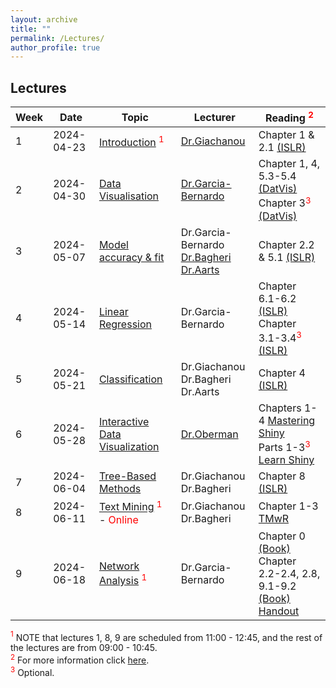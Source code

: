 ```yaml
---
layout: archive
title: ""
permalink: /Lectures/
author_profile: true
---
```


## Lectures

| Week | Date       | Topic                                                            | Lecturer                                       | Reading <span style="color: red;"><sup>2</sup></span>     |
|----|-----------------|--------------------------------------------------------------------------|------------------------------------------------|-------------------------------------------------------------------------------------------------------|
| 1    | 2024-04-23 | [Introduction](https://anastasiaGiachanou.github.io/adav-course/files/Introduction.pdf) <span style="color:red;"><sup>1</sup></span>                 | [Dr.Giachanou](https://www.uu.nl/staff/AGiachanou)                        | Chapter 1 & 2.1 [(ISLR)](https://static1.squarespace.com/static/5ff2adbe3fe4fe33db902812/t/6062a083acbfe82c7195b27d/1617076404560/ISLR%2BSeventh%2BPrinting.pdf)  |
| 2    | 2024-04-30 | [Data Visualisation](https://anastasiaGiachanou.github.io/adav-course/files/Visualization.pdf)                                                       | [Dr.Garcia-Bernardo](https://www.uu.nl/staff/JGarciaBernardo)                     | Chapter 1, 4, 5.3-5.4 [(DatVis)](https://socviz.co/)  <br> Chapter 3<span style="color:red;"><sup>3</sup></span> [(DatVis)](https://socviz.co/)|
| 3    | 2024-05-07 | [Model accuracy & fit](https://anastasiaGiachanou.github.io/adav-course/files/ModelFit.pdf)                                            | Dr.Garcia-Bernardo <br> [Dr.Bagheri](https://www.uu.nl/staff/ABagheri) <br> [Dr.Aarts](https://www.uu.nl/medewerkers/EAarts) | Chapter 2.2 & 5.1 [(ISLR)](https://static1.squarespace.com/static/5ff2adbe3fe4fe33db902812/t/6062a083acbfe82c7195b27d/1617076404560/ISLR%2BSeventh%2BPrinting.pdf)|
| 4    | 2024-05-14 | [Linear Regression](https://anastasiaGiachanou.github.io/adav-course/files/regression.pdf) | Dr.Garcia-Bernardo                                 | Chapter 6.1-6.2 [(ISLR)](https://static1.squarespace.com/static/5ff2adbe3fe4fe33db902812/t/6062a083acbfe82c7195b27d/1617076404560/ISLR%2BSeventh%2BPrinting.pdf) <br> Chapter 3.1-3.4<span style="color:red;"><sup>3</sup></span> [(ISLR)](https://static1.squarespace.com/static/5ff2adbe3fe4fe33db902812/t/6062a083acbfe82c7195b27d/1617076404560/ISLR%2BSeventh%2BPrinting.pdf) |
| 5    | 2024-05-21 | [Classification](https://anastasiaGiachanou.github.io/adav-course/files/Classification.pdf) | Dr.Giachanou <br> Dr.Bagheri <br> Dr.Aarts | Chapter 4 [(ISLR)](https://static1.squarespace.com/static/5ff2adbe3fe4fe33db902812/t/6062a083acbfe82c7195b27d/1617076404560/ISLR%2BSeventh%2BPrinting.pdf)  |
| 6    | 2024-05-28 | [Interactive Data Visualization](https://anastasiaGiachanou.github.io/adav-course/files/shinyapp.pdf) | [Dr.Oberman](https://www.uu.nl/medewerkers/HIOberman)  | Chapters 1-4 [Mastering Shiny](https://mastering-shiny.org/)<br> Parts 1-3<span style="color:red;"><sup>3</sup></span> [Learn Shiny](https://shiny.posit.co/r/getstarted/shiny-basics/lesson1/index.html) |
| 7    | 2024-06-04 | [Tree-Based Methods](https://anastasiaGiachanou.github.io/adav-course/files/Tree-Based.pdf)  | Dr.Giachanou <br> Dr.Bagheri   | Chapter 8 [(ISLR)](https://static1.squarespace.com/static/5ff2adbe3fe4fe33db902812/t/6062a083acbfe82c7195b27d/1617076404560/ISLR%2BSeventh%2BPrinting.pdf) |
| 8  | 2024-06-11 | [Text Mining](https://anastasiaGiachanou.github.io/adav-course/files/Text-Mining.pdf) <span style="color:red;"><sup>1</sup></span> - <span style="color:red;">Online</span>  |  Dr.Giachanou <br> Dr.Bagheri   | Chapter 1-3 [TMwR](https://www.tidytextmining.com/) |
| 9    | 2024-06-18 | [Network Analysis](https://anastasiaGiachanou.github.io/adav-course/files/Network-analysis.pdf) <span style="color:red;"><sup>1</sup></span>                                                         |  Dr.Garcia-Bernardo      |Chapter 0 [(Book)](https://anastasiaGiachanou.github.io/adav-course/files/chapter0.pdf)<br> Chapter 2.2-2.4, 2.8, 9.1-9.2 [(Book)](https://networksciencebook.com/) <br> [Handout](https://dgarcia-eu.github.io/SocialDataScience/Handouts/4_SNA/044_Centrality/Centrality.html)       |

<div class="footnote">
  <span style="color: red;"><sup>1</sup></span> NOTE that lectures 1, 8, 9 are scheduled from 11:00 - 12:45, and the rest of the lectures are from 09:00 - 10:45.
</div>

<div class="footnote">
  <span style="color: red;"><sup>2</sup></span> For more information click
  <a href="https://anastasiaGiachanou.github.io/adav-course/files/reading.html" target="_blank">here</a>.
</div>

<div class="footnote">
  <span style="color: red;"><sup>3</sup></span> Optional.
</div>
